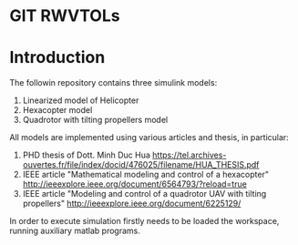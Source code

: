 # GIT RWVTOLs

# Introduction

The followin repository contains three simulink models:
 1. Linearized model of Helicopter
 2. Hexacopter model
 3. Quadrotor with tilting propellers model

 All models are implemented using various articles and thesis, in particular:
 1. PHD thesis of Dott. Minh Duc Hua <https://tel.archives-ouvertes.fr/file/index/docid/476025/filename/HUA_THESIS.pdf>
 2. IEEE article "Mathematical modeling and control of a hexacopter" <http://ieeexplore.ieee.org/document/6564793/?reload=true>
 3. IEEE article "Modeling and control of a quadrotor UAV with tilting propellers" <http://ieeexplore.ieee.org/document/6225129/>

 In order to execute simulation firstly needs to be loaded the workspace, running auxiliary matlab programs.
